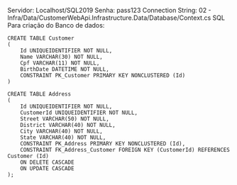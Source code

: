 Servidor: Localhost/SQL2019
Senha: pass123
Connection String: 02 - Infra/Data/CustomerWebApi.Infrastructure.Data/Database/Context.cs
SQL Para criação do Banco de dados:

```
CREATE TABLE Customer
(
	Id UNIQUEIDENTIFIER NOT NULL,
	Name VARCHAR(30) NOT NULL,
	Cpf VARCHAR(11) NOT NULL,
	BirthDate DATETIME NOT NULL,
	CONSTRAINT PK_Customer PRIMARY KEY NONCLUSTERED (Id)
)

CREATE TABLE Address 
(
	Id UNIQUEIDENTIFIER NOT NULL,
	CustomerId UNIQUEIDENTIFIER NOT NULL,
	Street VARCHAR(50) NOT NULL,
	District VARCHAR(40) NOT NULL,
	City VARCHAR(40) NOT NULL,
	State VARCHAR(40) NOT NULL,
	CONSTRAINT PK_Address PRIMARY KEY NONCLUSTERED (Id),
	CONSTRAINT FK_Address_Customer FOREIGN KEY (CustomerId) REFERENCES Customer (Id)
    ON DELETE CASCADE
    ON UPDATE CASCADE
);
```
